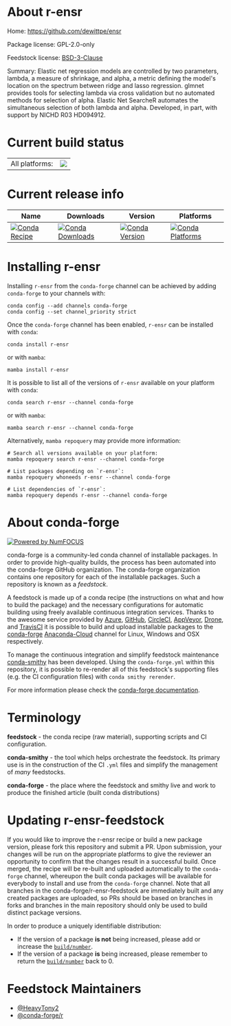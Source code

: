 About r-ensr
============

Home: https://github.com/dewittpe/ensr

Package license: GPL-2.0-only

Feedstock license: [BSD-3-Clause](https://github.com/conda-forge/r-ensr-feedstock/blob/main/LICENSE.txt)

Summary: Elastic net regression models are controlled by two parameters, lambda, a measure of shrinkage, and alpha, a metric defining the model's location on the spectrum between ridge and lasso regression. glmnet provides tools for selecting lambda via cross validation but no automated methods for selection of alpha.  Elastic Net SearcheR automates the simultaneous selection of both lambda and alpha. Developed, in part, with support by NICHD R03 HD094912.

Current build status
====================


<table><tr><td>All platforms:</td>
    <td>
      <a href="https://dev.azure.com/conda-forge/feedstock-builds/_build/latest?definitionId=16146&branchName=main">
        <img src="https://dev.azure.com/conda-forge/feedstock-builds/_apis/build/status/r-ensr-feedstock?branchName=main">
      </a>
    </td>
  </tr>
</table>

Current release info
====================

| Name | Downloads | Version | Platforms |
| --- | --- | --- | --- |
| [![Conda Recipe](https://img.shields.io/badge/recipe-r--ensr-green.svg)](https://anaconda.org/conda-forge/r-ensr) | [![Conda Downloads](https://img.shields.io/conda/dn/conda-forge/r-ensr.svg)](https://anaconda.org/conda-forge/r-ensr) | [![Conda Version](https://img.shields.io/conda/vn/conda-forge/r-ensr.svg)](https://anaconda.org/conda-forge/r-ensr) | [![Conda Platforms](https://img.shields.io/conda/pn/conda-forge/r-ensr.svg)](https://anaconda.org/conda-forge/r-ensr) |

Installing r-ensr
=================

Installing `r-ensr` from the `conda-forge` channel can be achieved by adding `conda-forge` to your channels with:

```
conda config --add channels conda-forge
conda config --set channel_priority strict
```

Once the `conda-forge` channel has been enabled, `r-ensr` can be installed with `conda`:

```
conda install r-ensr
```

or with `mamba`:

```
mamba install r-ensr
```

It is possible to list all of the versions of `r-ensr` available on your platform with `conda`:

```
conda search r-ensr --channel conda-forge
```

or with `mamba`:

```
mamba search r-ensr --channel conda-forge
```

Alternatively, `mamba repoquery` may provide more information:

```
# Search all versions available on your platform:
mamba repoquery search r-ensr --channel conda-forge

# List packages depending on `r-ensr`:
mamba repoquery whoneeds r-ensr --channel conda-forge

# List dependencies of `r-ensr`:
mamba repoquery depends r-ensr --channel conda-forge
```


About conda-forge
=================

[![Powered by
NumFOCUS](https://img.shields.io/badge/powered%20by-NumFOCUS-orange.svg?style=flat&colorA=E1523D&colorB=007D8A)](https://numfocus.org)

conda-forge is a community-led conda channel of installable packages.
In order to provide high-quality builds, the process has been automated into the
conda-forge GitHub organization. The conda-forge organization contains one repository
for each of the installable packages. Such a repository is known as a *feedstock*.

A feedstock is made up of a conda recipe (the instructions on what and how to build
the package) and the necessary configurations for automatic building using freely
available continuous integration services. Thanks to the awesome service provided by
[Azure](https://azure.microsoft.com/en-us/services/devops/), [GitHub](https://github.com/),
[CircleCI](https://circleci.com/), [AppVeyor](https://www.appveyor.com/),
[Drone](https://cloud.drone.io/welcome), and [TravisCI](https://travis-ci.com/)
it is possible to build and upload installable packages to the
[conda-forge](https://anaconda.org/conda-forge) [Anaconda-Cloud](https://anaconda.org/)
channel for Linux, Windows and OSX respectively.

To manage the continuous integration and simplify feedstock maintenance
[conda-smithy](https://github.com/conda-forge/conda-smithy) has been developed.
Using the ``conda-forge.yml`` within this repository, it is possible to re-render all of
this feedstock's supporting files (e.g. the CI configuration files) with ``conda smithy rerender``.

For more information please check the [conda-forge documentation](https://conda-forge.org/docs/).

Terminology
===========

**feedstock** - the conda recipe (raw material), supporting scripts and CI configuration.

**conda-smithy** - the tool which helps orchestrate the feedstock.
                   Its primary use is in the construction of the CI ``.yml`` files
                   and simplify the management of *many* feedstocks.

**conda-forge** - the place where the feedstock and smithy live and work to
                  produce the finished article (built conda distributions)


Updating r-ensr-feedstock
=========================

If you would like to improve the r-ensr recipe or build a new
package version, please fork this repository and submit a PR. Upon submission,
your changes will be run on the appropriate platforms to give the reviewer an
opportunity to confirm that the changes result in a successful build. Once
merged, the recipe will be re-built and uploaded automatically to the
`conda-forge` channel, whereupon the built conda packages will be available for
everybody to install and use from the `conda-forge` channel.
Note that all branches in the conda-forge/r-ensr-feedstock are
immediately built and any created packages are uploaded, so PRs should be based
on branches in forks and branches in the main repository should only be used to
build distinct package versions.

In order to produce a uniquely identifiable distribution:
 * If the version of a package **is not** being increased, please add or increase
   the [``build/number``](https://docs.conda.io/projects/conda-build/en/latest/resources/define-metadata.html#build-number-and-string).
 * If the version of a package **is** being increased, please remember to return
   the [``build/number``](https://docs.conda.io/projects/conda-build/en/latest/resources/define-metadata.html#build-number-and-string)
   back to 0.

Feedstock Maintainers
=====================

* [@HeavyTony2](https://github.com/HeavyTony2/)
* [@conda-forge/r](https://github.com/conda-forge/r/)

